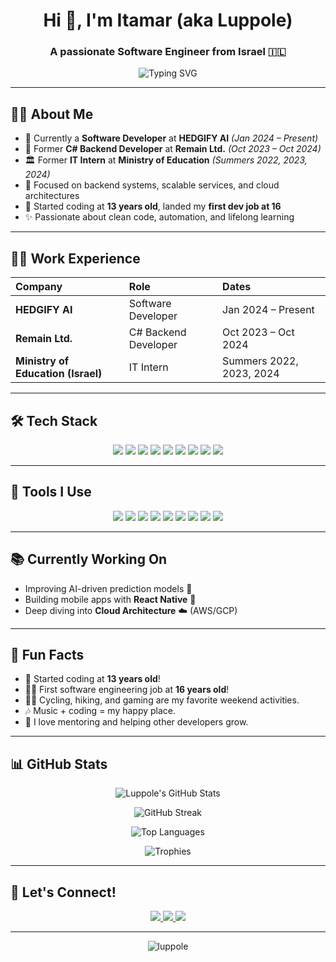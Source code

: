 <h1 align="center">Hi 👋, I'm Itamar (aka Luppole)</h1>
<h3 align="center">A passionate Software Engineer from Israel 🇮🇱</h3>

<p align="center">
  <img src="https://readme-typing-svg.herokuapp.com?font=Fira+Code&weight=500&size=24&pause=1000&center=true&vCenter=true&width=435&lines=Software+Engineer+%F0%9F%92%BB;Backend+Developer+%F0%9F%9B%A0%EF%B8%8F;Full+Stack+Explorer+%F0%9F%9A%80;Cloud+Enthusiast+%E2%98%81%EF%B8%8F;Always+Learning+%F0%9F%9A%80" alt="Typing SVG" />
</p>

---

## 👨‍💻 About Me

- 🔭 Currently a **Software Developer** at **HEDGIFY AI** *(Jan 2024 – Present)*
- 💼 Former **C# Backend Developer** at **Remain Ltd.** *(Oct 2023 – Oct 2024)*
- 🏛️ Former **IT Intern** at **Ministry of Education** *(Summers 2022, 2023, 2024)*
- 🎯 Focused on backend systems, scalable services, and cloud architectures
- 👶 Started coding at **13 years old**, landed my **first dev job at 16**
- ✨ Passionate about clean code, automation, and lifelong learning

---

## 🧑‍💼 Work Experience

| Company | Role | Dates |
|:--------|:-----|:------|
| **HEDGIFY AI** | Software Developer | Jan 2024 – Present |
| **Remain Ltd.** | C# Backend Developer | Oct 2023 – Oct 2024 |
| **Ministry of Education (Israel)** | IT Intern | Summers 2022, 2023, 2024 |

---

## 🛠️ Tech Stack

<p align="center">
  <img src="https://img.shields.io/badge/Python-3670A0?style=for-the-badge&logo=python&logoColor=white" />
  <img src="https://img.shields.io/badge/C-00599C?style=for-the-badge&logo=c&logoColor=white" />
  <img src="https://img.shields.io/badge/C%23-239120?style=for-the-badge&logo=csharp&logoColor=white" />
  <img src="https://img.shields.io/badge/Java-ED8B00?style=for-the-badge&logo=java&logoColor=white" />
  <img src="https://img.shields.io/badge/JavaScript-F7DF1E?style=for-the-badge&logo=javascript&logoColor=black" />
  <img src="https://img.shields.io/badge/TypeScript-007ACC?style=for-the-badge&logo=typescript&logoColor=white" />
  <img src="https://img.shields.io/badge/HTML5-E34F26?style=for-the-badge&logo=html5&logoColor=white" />
  <img src="https://img.shields.io/badge/CSS3-1572B6?style=for-the-badge&logo=css3&logoColor=white" />
  <img src="https://img.shields.io/badge/ASP.NET-512BD4?style=for-the-badge&logo=dotnet&logoColor=white" />
</p>

---

## 🧰 Tools I Use

<p align="center">
  <img src="https://img.shields.io/badge/Firebase-FFCA28?style=for-the-badge&logo=firebase&logoColor=black" />
  <img src="https://img.shields.io/badge/MySQL-005C84?style=for-the-badge&logo=mysql&logoColor=white" />
  <img src="https://img.shields.io/badge/PostgreSQL-336791?style=for-the-badge&logo=postgresql&logoColor=white" />
  <img src="https://img.shields.io/badge/Visual_Studio_Code-0078D4?style=for-the-badge&logo=visual%20studio%20code&logoColor=white" />
  <img src="https://img.shields.io/badge/Android_Studio-3DDC84?style=for-the-badge&logo=android-studio&logoColor=white" />
  <img src="https://img.shields.io/badge/Git-181717?style=for-the-badge&logo=git&logoColor=white" />
  <img src="https://img.shields.io/badge/GitLab-FC6D26?style=for-the-badge&logo=gitlab&logoColor=white" />
  <img src="https://img.shields.io/badge/GitHub-181717?style=for-the-badge&logo=github&logoColor=white" />
  <img src="https://img.shields.io/badge/Node.js-339933?style=for-the-badge&logo=nodedotjs&logoColor=white" />
</p>

---

## 📚 Currently Working On

- Improving AI-driven prediction models 🧠
- Building mobile apps with **React Native** 📱
- Deep diving into **Cloud Architecture** ☁️ (AWS/GCP)

---

## 🧩 Fun Facts

- 🌟 Started coding at **13 years old**!
- 👨‍💻 First software engineering job at **16 years old**!
- 🚴‍♂️ Cycling, hiking, and gaming are my favorite weekend activities.
- 🎶 Music + coding = my happy place.
- 💬 I love mentoring and helping other developers grow.

---

## 📊 GitHub Stats

<p align="center">
  <img src="https://github-readme-stats.vercel.app/api?username=luppole&show_icons=true&theme=ayu-mirage&hide=contribs,prs" alt="Luppole's GitHub Stats" />
</p>

<p align="center">
  <img src="https://github-readme-streak-stats.herokuapp.com/?user=luppole&theme=ayu-mirage" alt="GitHub Streak" />
</p>

<p align="center">
  <img src="https://github-readme-stats.vercel.app/api/top-langs/?username=luppole&layout=compact&theme=ayu-mirage&hide=shaderlab,hlsl,cpp,gap&langs_count=8" alt="Top Languages" />
</p>

<p align="center">
  <img src="https://github-profile-trophy.vercel.app/?username=luppole&theme=onedark" alt="Trophies" />
</p>

---

## 🔗 Let's Connect!

<p align="center">
  <a href="https://github.com/luppole" target="_blank">
    <img src="https://img.shields.io/badge/GitHub-100000?style=for-the-badge&logo=github&logoColor=white" />
  </a>
  <a href="https://www.linkedin.com/in/itamar-p-52a5b1256/" target="_blank">
    <img src="https://img.shields.io/badge/LinkedIn-0A66C2?style=for-the-badge&logo=linkedin&logoColor=white" />
  </a>
  <a href="https://discord.com/users/luppole" target="_blank">
    <img src="https://img.shields.io/badge/Discord-5865F2?style=for-the-badge&logo=discord&logoColor=white" />
  </a>
</p>

---

<p align="center">
  <img src="https://komarev.com/ghpvc/?username=luppole&label=Profile%20views&color=0e75b6&style=flat" alt="luppole" />
</p>
